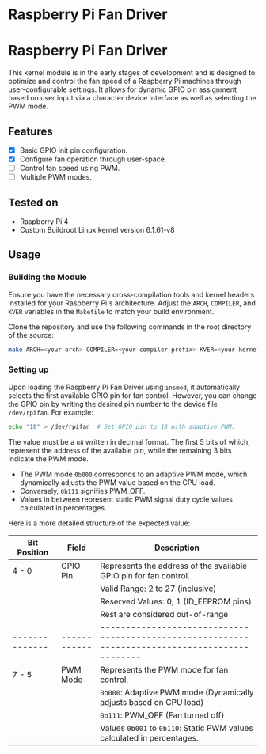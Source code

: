 # Raspberry Pi Fan Driver


# Raspberry Pi Fan Driver

This kernel module is in the early stages of development and is designed to optimize and control the fan speed of a Raspberry Pi machines through user-configurable settings. It allows for dynamic GPIO pin assignment based on user input via a character device interface as well as selecting the PWM mode.

## Features

- [x] Basic GPIO init pin configuration.
- [x] Configure fan operation through user-space.
- [ ] Control fan speed using PWM.
- [ ] Multiple PWM modes.

## Tested on

- Raspberry Pi 4
- Custom Buildroot Linux kernel version 6.1.61-v8

## Usage

### Building the Module

Ensure you have the necessary cross-compilation tools and kernel headers installed for your Raspberry Pi's architecture. Adjust the `ARCH`, `COMPILER`, and `KVER` variables in the `Makefile` to match your build environment.

Clone the repository and use the following commands in the root directory of the source:

```bash
make ARCH=<your-arch> COMPILER=<your-compiler-prefix> KVER=<your-kernel-version>
```

### Setting up

Upon loading the Raspberry Pi Fan Driver using `insmod`, it automatically selects the first available GPIO pin for fan control. However, you can change the GPIO pin by writing the desired pin number to the device file `/dev/rpifan`. For example:

```bash
echo "18" > /dev/rpifan  # Set GPIO pin to 18 with adaptive PWM.
```

The value must be a `u8` written in decimal format. The first 5 bits of which, represent the address of the available pin, while the remaining 3 bits indicate the PWM mode. 

- The PWM mode `0b000` corresponds to an adaptive PWM mode, which dynamically adjusts the PWM value based on the CPU load.
- Conversely, `0b111` signifies PWM_OFF.
- Values in between represent static PWM signal duty cycle values calculated in percentages.

Here is a more detailed structure of the expected value:

| Bit Position | Field      | Description                                                                                   |
|--------------|------------|-----------------------------------------------------------------------------------------------|
| 4 - 0        | GPIO Pin   | Represents the address of the available GPIO pin for fan control.                             |
|              |            | Valid Range: 2 to 27 (inclusive)                                                              |
|              |            | Reserved Values: 0, 1 (ID_EEPROM pins)                                                        |
|              |            | Rest are considered out-of-range                                                              |
|--------------|------------|-----------------------------------------------------------------------------------------------|
| 7 - 5        | PWM Mode   | Represents the PWM mode for fan control.                                                      |
|              |            | `0b000`: Adaptive PWM mode (Dynamically adjusts based on CPU load)                            |
|              |            | `0b111`: PWM_OFF (Fan turned off)                                                             |
|              |            | Values `0b001` to `0b110`: Static PWM values calculated in percentages.                       |

